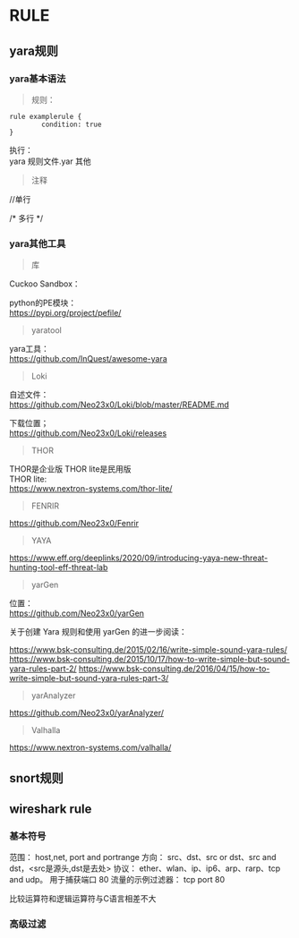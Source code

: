 # RULE

## yara规则

### yara基本语法

>规则：  
``````
rule examplerule {
        condition: true
}
``````

执行：  
yara 规则文件.yar 其他

>注释

//单行

/*
多行
*/

### yara其他工具

>库

Cuckoo Sandbox：  


python的PE模块：  
https://pypi.org/project/pefile/


>yaratool

yara工具：  
https://github.com/InQuest/awesome-yara

>Loki

自述文件：  
https://github.com/Neo23x0/Loki/blob/master/README.md

下载位置；  
https://github.com/Neo23x0/Loki/releases


>THOR

THOR是企业版 THOR lite是民用版  
THOR lite:  
https://www.nextron-systems.com/thor-lite/

>FENRIR

https://github.com/Neo23x0/Fenrir

>YAYA

https://www.eff.org/deeplinks/2020/09/introducing-yaya-new-threat-hunting-tool-eff-threat-lab

>yarGen

位置：  
https://github.com/Neo23x0/yarGen

关于创建 Yara 规则和使用 yarGen 的进一步阅读：

https://www.bsk-consulting.de/2015/02/16/write-simple-sound-yara-rules/
https://www.bsk-consulting.de/2015/10/17/how-to-write-simple-but-sound-yara-rules-part-2/
https://www.bsk-consulting.de/2016/04/15/how-to-write-simple-but-sound-yara-rules-part-3/

>yarAnalyzer

https://github.com/Neo23x0/yarAnalyzer/

>Valhalla

https://www.nextron-systems.com/valhalla/



## snort规则



## wireshark rule

### 基本符号

范围： host,net, port and portrange
方向：  src、dst、src or dst、src and dst，<src是源头,dst是去处>
协议：  ether、wlan、ip、ip6、arp、rarp、tcp and udp。
用于捕获端口 80 流量的示例过滤器： tcp port 80

比较运算符和逻辑运算符与C语言相差不大


### 高级过滤


